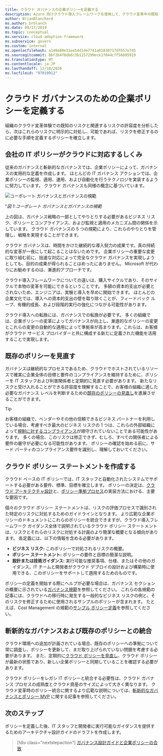 ```yaml
---
title: クラウド ガバナンスの企業ポリシーを定義する
description: Azure 向けクラウド導入フレームワークを使用して、クラウド変革中の既知のリスクとリスク許容度に対応するポリシーを確立する方法について説明します。
author: BrianBlanchard
ms.author: brblanch
ms.date: 09/17/2019
ms.topic: conceptual
ms.service: cloud-adoption-framework
ms.subservice: govern
ms.custom: internal
ms.openlocfilehash: a148e80e11ee54d14e7741a01830717dfb57e745
ms.sourcegitcommit: b6f2b4f8db6c3b1157299ece1f044cff56895919
ms.translationtype: HT
ms.contentlocale: ja-JP
ms.lasthandoff: 12/10/2020
ms.locfileid: "97019912"
---
```

# <a name="define-corporate-policy-for-cloud-governance"></a>クラウド ガバナンスのための企業ポリシーを定義する

組織のクラウド変革体験での既知のリスクと関連するリスクの許容度を分析したら、次はこれらのリスクに明示的に対処し、可能であれば、リスクを修正するのに必要な手順を定義するポリシーを確立します。

## <a name="how-can-corporate-it-policy-become-cloud-ready"></a>会社の IT ポリシーがクラウドに対応するしくみ

従来のガバナンスと斬新的なガバナンスでは、企業ポリシーによって、ガバナンスの実用的な定義を作成します。 ほとんどの IT ガバナンス アクションでは、企業ポリシーの監視、適用、運用、および自動化を行うテクノロジを実装するように努力しています。 クラウド ガバナンスも同様の概念に基づいています。

![コーポレート ガバナンスとガバナンスの規範](../../_images/operational-transformation-govern-large.png)

"*図 1:コーポレート ガバナンスとガバナンスの規範*

上の図は、ガバナンス戦略の一部としてやりとりする必要があるビジネス リスク、ポリシーとコンプライアンス、および監視と適用のメカニズム間の関係を示しています。 クラウド ガバナンスの 5 つの規範により、これらのやりとりを管理し、戦略を実現することができます。

クラウド ガバナンスは、時間をかけた継続的な導入努力の成果です。真の持続的な変革が一夜にして起こることはないためです。 企業ポリシーの重要な変更に取り組む前に、拙速な対応によって完全なクラウド ガバナンスを実現しようとしても、目的の成果が得られることはめったにありません。 Microsoft が代わりにお勧めするのは、漸進的アプローチです。

クラウド導入フレームワークについての違いは、購入サイクルであり、そのサイクルで本物の変革を可能にできるということです。 多額の資本的支出が必要とされないため、エンジニアは、実験と導入を早めに開始できます。 ほとんどの企業文化では、導入への資本的支出の壁を取り除くことが、フィードバック ループ、有機的成長、および段階的実行の強化につながる可能性があります。

クラウド導入への転換には、ガバナンスでの転換が必要です。 多くの組織では、企業ポリシーの変革によってガバナンスが向上し、漸進的なポリシーの変更とこれらの変更の自動的な適用によって準拠率が高まります。これらは、お客様がクラウド サービス プロバイダーと共に構成する新たに定義された機能を活用することで実現します。

## <a name="review-existing-policies"></a>既存のポリシーを見直す

ガバナンスは継続的なプロセスであるため、クラウドでホストされているリソースで確実に企業全体の目標と要件のコンプライアンスを維持するために、ポリシーを IT スタッフおよび利害関係者と定期的に見直す必要があります。 新たなリスクと受け入れることができる許容度を理解することで、お客様の組織に適した必要なガバナンス レベルを判断するための[既存のポリシーの見直し](./cloud-policy-review.md)を進展させることができます。

> [!TIP]
> お客様の組織で、ベンダーやその他の信頼できるビジネス パートナーを利用している場合、考慮すべき最大のビジネス リスクの 1 つは、これらの外部組織によって[規制に対するコンプライアンス](./regulatory-compliance.md)が順守されていないことである可能性があります。 多くの場合、このリスクは修正できず、むしろ、すべての関係者による要件の厳守が必要になる可能性があります。 ポリシーの確認を始める前に、サード パーティのコンプライアンス要件を識別し、理解しておいてください。

## <a name="create-cloud-policy-statements"></a>クラウド ポリシー ステートメントを作成する

クラウド ベースの IT ポリシーでは、IT スタッフと自動化されたシステムでサポートする必要がある要件、標準、目標を確立します。 ポリシーの決定は、[クラウド アーキテクチャ設計](./governance-alignment.md)と、[ポリシー準拠プロセス](./processes.md)の実装方法における、主要な要因です。

個々のクラウド ポリシー ステートメントは、リスクの評価プロセスで識別された特定のリスクに対処するためのガイドラインとなります。 より広範な企業ポリシーのドキュメントにこれらのポリシーを統合できますが、クラウド導入フレームワーク ガイダンス全体で説明されているクラウド ポリシー ステートメントは、リスクとそれらのリスクに対処する計画のより簡潔な概要となる傾向があります。 各定義には、以下の情報を含める必要があります。

- **ビジネス リスク:** このポリシーで対処されるリスクの概要。
- **ポリシー ステートメント:** ポリシーの要件と目標の簡潔な説明。
- **設計または技術ガイダンス:** 実行可能な推奨事項、仕様、またはその他のガイダンス。IT チームと開発者がクラウド デプロイの設計および構築時に使用できる、このポリシーをサポートして適用するためのものです。

ポリシーの定義を開始する際にヘルプが必要な場合は、ガバナンス セクションの概要に示されている[ガバナンス規範](../governance-disciplines.md)を参照してください。 これらの各規範の記事には、クラウドへの移行時に発生する一般的なビジネス リスクの例と、そのリスクを修正するために使用されるサンプルのポリシーが含まれます。 たとえば、Cost Management の規範の[サンプル ポリシー定義](../cost-management/policy-statements.md)を参照してください。

## <a name="incremental-governance-and-integrating-with-existing-policy"></a>斬新的なガバナンスおよび既存のポリシーとの統合

クラウド環境への追加が計画されている場合、既存のポリシーへの準拠について常に調査し、ポリシーを更新して、まだ取り上げられていない問題を考慮する必要があります。 また、定期的に[クラウド ポリシーを見直し](./cloud-policy-review.md)、クラウド ポリシーが最新の状態であり、新しい企業ポリシーと同期していることを確認する必要があります。

クラウド ポリシーをレガシ IT ポリシーと統合する必要性は、クラウド ガバナンス プロセスの成熟度とクラウド資産のサイズによって大きく異なります。 クラウド変革時のポリシー統合に関するより広範な説明については、[斬新的なガバナンスとポリシー MVP](./index.md) に関する記事を参照してください。

## <a name="next-steps"></a>次のステップ

ポリシーを定義した後、IT スタッフと開発者に実行可能なガイダンスを提供するためのアーキテクチャ設計ガイドのドラフトを作成します。

> [!div class="nextstepaction"]
> [ガバナンス設計ガイドと企業ポリシーの合致](./governance-alignment.md)
